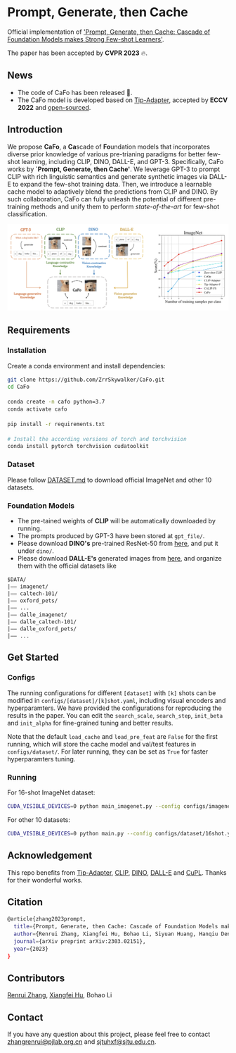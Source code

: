 # Prompt, Generate, then Cache

Official implementation of ['Prompt, Generate, then Cache: Cascade of Foundation Models makes Strong Few-shot Learners'](https://arxiv.org/pdf/2303.02151.pdf).

The paper has been accepted by **CVPR 2023** 🔥.

## News
* The code of CaFo has been released 📌.
* The CaFo model is developed based on [Tip-Adapter](https://arxiv.org/pdf/2207.09519), accepted by **ECCV 2022** and [open-sourced](https://github.com/gaopengcuhk/Tip-Adapter).

## Introduction
We propose **CaFo**, a **Ca**scade of **Fo**undation models that incorporates diverse prior knowledge of various pre-trianing paradigms for better few-shot learning, including CLIP, DINO, DALL-E, and GPT-3. Specifically, CaFo works by **`Prompt, Generate, then Cache'**. We leverage GPT-3 to prompt CLIP with rich linguistic semantics and generate synthetic images via DALL-E to expand the few-shot training data. Then, we introduce a learnable cache model to adaptively blend the predictions from CLIP and DINO. By such collaboration, CaFo can fully unleash the potential of different pre-training methods and unify them to perform *state-of-the-art* for few-shot classification.

<div align="center">
  <img src="CaFo.png"/>
</div>

## Requirements
### Installation
Create a conda environment and install dependencies:
```bash
git clone https://github.com/ZrrSkywalker/CaFo.git
cd CaFo

conda create -n cafo python=3.7
conda activate cafo

pip install -r requirements.txt

# Install the according versions of torch and torchvision
conda install pytorch torchvision cudatoolkit
```

### Dataset
Please follow [DATASET.md](https://github.com/gaopengcuhk/Tip-Adapter/blob/main/DATASET.md) to download official ImageNet and other 10 datasets.

### Foundation Models
* The pre-tained weights of **CLIP** will be automatically downloaded by running.
* The prompts produced by GPT-3 have been stored at `gpt_file/`.
* Please download **DINO's** pre-trained ResNet-50 from [here](https://dl.fbaipublicfiles.com/dino/dino_resnet50_pretrain/dino_resnet50_pretrain.pth), and put it under `dino/`.
* Please download **DALL-E's** generated images from [here](https://drive.google.com/drive/folders/1e249OgUFCmpfEDPsxCVR-nNb6Q1VaZVW?usp=sharing), and organize them with the official datasets like
```
$DATA/
|–– imagenet/
|–– caltech-101/
|–– oxford_pets/
|–– ...
|–– dalle_imagenet/
|–– dalle_caltech-101/
|–– dalle_oxford_pets/
|–– ...
```

## Get Started
### Configs
The running configurations for different `[dataset]` with `[k]` shots can be modified in `configs/[dataset]/[k]shot.yaml`, including visual encoders and hyperparamters. We have provided the configurations for reproducing the results in the paper. You can edit the `search_scale`, `search_step`, `init_beta` and `init_alpha` for fine-grained tuning and better results.

Note that the default `load_cache` and `load_pre_feat` are `False` for the first running, which will store the cache model and val/test features in `configs/dataset/`. For later running, they can be set as `True` for faster hyperparamters tuning.

### Running
For 16-shot ImageNet dataset:
```bash
CUDA_VISIBLE_DEVICES=0 python main_imagenet.py --config configs/imagenet/16shot.yaml
```
For other 10 datasets:
```bash
CUDA_VISIBLE_DEVICES=0 python main.py --config configs/dataset/16shot.yaml
```

## Acknowledgement
This repo benefits from [Tip-Adapter](https://github.com/gaopengcuhk/Tip-Adapter), [CLIP](https://github.com/openai/CLIP), [DINO](https://github.com/facebookresearch/dino), [DALL-E](https://github.com/borisdayma/dalle-mini) and [CuPL](https://github.com/sarahpratt/CuPL). Thanks for their wonderful works.


## Citation
```bash
@article{zhang2023prompt,
  title={Prompt, Generate, then Cache: Cascade of Foundation Models makes Strong Few-shot Learners},
  author={Renrui Zhang, Xiangfei Hu, Bohao Li, Siyuan Huang, Hanqiu Deng, Hongsheng Li, Yu Qiao, Peng Gao},
  journal={arXiv preprint arXiv:2303.02151},
  year={2023}
}
```

## Contributors
[Renrui Zhang](https://github.com/ZrrSkywalker), [Xiangfei Hu](https://github.com/hxf42), Bohao Li

## Contact
If you have any question about this project, please feel free to contact zhangrenrui@pjlab.org.cn and sjtuhxf@sjtu.edu.cn.
